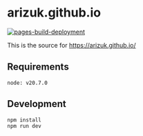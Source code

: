 # arizuk.github.io
[![pages-build-deployment](https://github.com/arizuk/arizuk.github.io/actions/workflows/pages/pages-build-deployment/badge.svg?branch=master)](https://github.com/arizuk/arizuk.github.io/actions/workflows/pages/pages-build-deployment)


This is the source for https://arizuk.github.io/

## Requirements

```
node: v20.7.0
```

## Development

```
npm install
npm run dev
```
